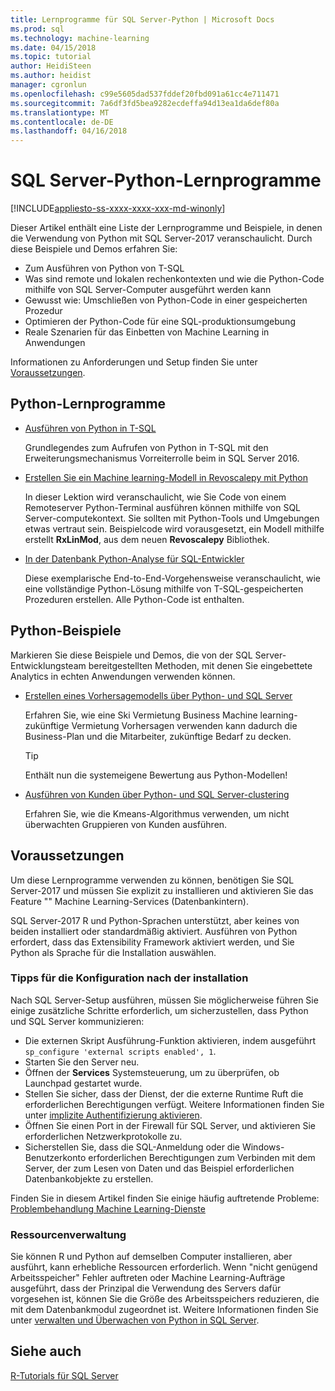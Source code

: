 ```yaml
---
title: Lernprogramme für SQL Server-Python | Microsoft Docs
ms.prod: sql
ms.technology: machine-learning
ms.date: 04/15/2018
ms.topic: tutorial
author: HeidiSteen
ms.author: heidist
manager: cgronlun
ms.openlocfilehash: c99e5605dad537fddef20fbd091a61cc4e711471
ms.sourcegitcommit: 7a6df3fd5bea9282ecdeffa94d13ea1da6def80a
ms.translationtype: MT
ms.contentlocale: de-DE
ms.lasthandoff: 04/16/2018
---
```

# <a name="sql-server-python-tutorials"></a>SQL Server-Python-Lernprogramme
[!INCLUDE[appliesto-ss-xxxx-xxxx-xxx-md-winonly](../../includes/appliesto-ss-xxxx-xxxx-xxx-md-winonly.md)]

Dieser Artikel enthält eine Liste der Lernprogramme und Beispiele, in denen die Verwendung von Python mit SQL Server-2017 veranschaulicht. Durch diese Beispiele und Demos erfahren Sie:

+ Zum Ausführen von Python von T-SQL
+ Was sind remote und lokalen rechenkontexten und wie die Python-Code mithilfe von SQL Server-Computer ausgeführt werden kann
+ Gewusst wie: Umschließen von Python-Code in einer gespeicherten Prozedur
+ Optimieren der Python-Code für eine SQL-produktionsumgebung
+ Reale Szenarien für das Einbetten von Machine Learning in Anwendungen

Informationen zu Anforderungen und Setup finden Sie unter [Voraussetzungen](#bkmk_Prerequisites).

## <a name="bkmk_pythontutorials"></a>Python-Lernprogramme

+ [Ausführen von Python in T-SQL](run-python-using-t-sql.md)

   Grundlegendes zum Aufrufen von Python in T-SQL mit den Erweiterungsmechanismus Vorreiterrolle beim in SQL Server 2016.

+ [Erstellen Sie ein Machine learning-Modell in Revoscalepy mit Python](use-python-revoscalepy-to-create-model.md)

   In dieser Lektion wird veranschaulicht, wie Sie Code von einem Remoteserver Python-Terminal ausführen können mithilfe von SQL Server-computekontext. Sie sollten mit Python-Tools und Umgebungen etwas vertraut sein. Beispielcode wird vorausgesetzt, ein Modell mithilfe erstellt **RxLinMod**, aus dem neuen **Revoscalepy** Bibliothek. 

+ [In der Datenbank Python-Analyse für SQL-Entwickler](sqldev-in-database-python-for-sql-developers.md)

    Diese exemplarische End-to-End-Vorgehensweise veranschaulicht, wie eine vollständige Python-Lösung mithilfe von T-SQL-gespeicherten Prozeduren erstellen. Alle Python-Code ist enthalten.


## <a name="python-samples"></a>Python-Beispiele

Markieren Sie diese Beispiele und Demos, die von der SQL Server-Entwicklungsteam bereitgestellten Methoden, mit denen Sie eingebettete Analytics in echten Anwendungen verwenden können.

+ [Erstellen eines Vorhersagemodells über Python- und SQL Server](https://microsoft.github.io/sql-ml-tutorials/python/rentalprediction/)

  Erfahren Sie, wie eine Ski Vermietung Business Machine learning-zukünftige Vermietung Vorhersagen verwenden kann dadurch die Business-Plan und die Mitarbeiter, zukünftige Bedarf zu decken.

  > [!TIP]
  > Enthält nun die systemeigene Bewertung aus Python-Modellen!

+ [Ausführen von Kunden über Python- und SQL Server-clustering](https://microsoft.github.io/sql-ml-tutorials/python/customerclustering/)

    Erfahren Sie, wie die Kmeans-Algorithmus verwenden, um nicht überwachten Gruppieren von Kunden ausführen.

## <a name="bkmk_Prerequisites"></a>Voraussetzungen

Um diese Lernprogramme verwenden zu können, benötigen Sie SQL Server-2017 und müssen Sie explizit zu installieren und aktivieren Sie das Feature "" Machine Learning-Services (Datenbankintern). 

SQL Server-2017 R und Python-Sprachen unterstützt, aber keines von beiden installiert oder standardmäßig aktiviert. Ausführen von Python erfordert, dass das Extensibility Framework aktiviert werden, und Sie Python als Sprache für die Installation auswählen. 

### <a name="post-installation-configuration-tips"></a>Tipps für die Konfiguration nach der installation

Nach SQL Server-Setup ausführen, müssen Sie möglicherweise führen Sie einige zusätzliche Schritte erforderlich, um sicherzustellen, dass Python und SQL Server kommunizieren:

+ Die externen Skript Ausführung-Funktion aktivieren, indem ausgeführt `sp_configure 'external scripts enabled', 1`.
+ Starten Sie den Server neu. 
+ Öffnen der **Services** Systemsteuerung, um zu überprüfen, ob Launchpad gestartet wurde. 
+ Stellen Sie sicher, dass der Dienst, der die externe Runtime Ruft die erforderlichen Berechtigungen verfügt. Weitere Informationen finden Sie unter [implizite Authentifizierung aktivieren](../r/add-sqlrusergroup-to-database.md).
+ Öffnen Sie einen Port in der Firewall für SQL Server, und aktivieren Sie erforderlichen Netzwerkprotokolle zu.
+ Sicherstellen Sie, dass die SQL-Anmeldung oder die Windows-Benutzerkonto erforderlichen Berechtigungen zum Verbinden mit dem Server, der zum Lesen von Daten und das Beispiel erforderlichen Datenbankobjekte zu erstellen.

Finden Sie in diesem Artikel finden Sie einige häufig auftretende Probleme: [Problembehandlung Machine Learning-Dienste](../machine-learning-troubleshooting-faq.md)

### <a name="resource-management"></a>Ressourcenverwaltung

Sie können R und Python auf demselben Computer installieren, aber ausführt, kann erhebliche Ressourcen erforderlich. Wenn "nicht genügend Arbeitsspeicher" Fehler auftreten oder Machine Learning-Aufträge ausgeführt, dass der Prinzipal die Verwendung des Servers dafür vorgesehen ist, können Sie die Größe des Arbeitsspeichers reduzieren, die mit dem Datenbankmodul zugeordnet ist. Weitere Informationen finden Sie unter [verwalten und Überwachen von Python in SQL Server](../python/managing-and-monitoring-python-solutions.md).

## <a name="see-also"></a>Siehe auch

[R-Tutorials für SQL Server](sql-server-r-tutorials.md)
